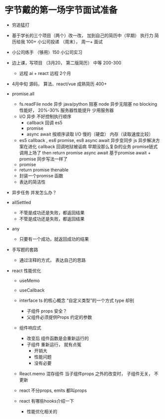 # 字节戴的第一场字节面试准备

- 穷追猛打

- 基于学长的三个项目（两个）改一改， 加到自己的简历中（早期）
  执行力 简历给我 100+ 小公司投递 （周末）， 周一+ 面试 
- 小公司练手 （够用）150 小公司实习
- 边上课，写项目 （3月20， 第二版简历） 中等 200-300 
  - 远程 ai + react 远程 2个月
- 4月中旬  源码， 算法、react/vue  成熟简历 400+ 

- promise.all
  - fs.readFile node 异步
    java/python 阻塞 
    node 异步无阻塞 no blocking 性能好， 20%-30% 服务器性能提升 少用服务器
  - I/O 异步 不好控制执行顺序 
    - callback 回调 es5 
    - promise 
    - async await 
    按顺序读取
    I/O 慢的（硬盘） 内存（读取速度比较）  
  - es5 callback , es6 promise, es8 async await 
    异步变同步
    js 异步解决方案在进化
    callback 回调地狱被诟病 早期没那么复杂的业务 
    promise链式调用上场了  then  return promise 
    async await 基于promise  await + promise  同步写法一样了
  - promise 
  - return promise thenable 
  - 封装一个promise 函数
  - 表达的简洁性
- 异步任务 并发怎么办？ 

- allSettled
  - 不管是成功还是失败，都返回结果
  - 不管是成功还是失败，都返回结果

- any
  - 只要有一个成功，就返回成功的结果

- 手写题的套路
  - 通过注释的方式， 表达自己的思路

- react 性能优化
  - useMemo 
  - useCallback

  - interface ts 的核心概念
    “自定义类型”的一个方式
    type 却别
    - 子组件 props 安全？
    - 父组件必须提供Props 约定的参数
  - 组件响应式
    - 改变后 组件函数是会重新运行的
    - 子组件 重新运行， 就有点冤
      - 开销大
      - 性能问题
      - 没有必要
  - React.memo 混存组件
    当子组件props 之外的改变时， 子组件无关， 不更新
  - react 不分props, emits 都叫props
  - react 有哪些hooks介绍一下 
    - 性能优化相关的